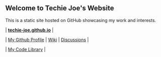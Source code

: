Welcome to Techie Joe's Website
---
This is a static site hosted on GitHub showcasing my work and interests.

| **[techie-joe.github.io](//techie-joe.github.io)** |

| [My Github Profile](//github.com/techie-joe) | [Wiki](//github.com/techie-joe/techie-joe/wiki) | [Discussions](//github.com/techie-joe/techie-joe/discussions) |

| [My Code Library](//techie-joe.github.io/library/) |
